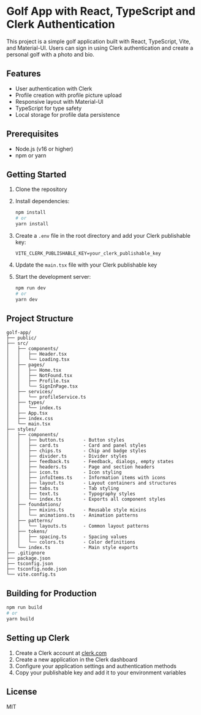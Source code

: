 # Golf App with React, TypeScript and Clerk Authentication

This project is a simple golf application built with React, TypeScript, Vite, and Material-UI. Users can sign in using Clerk authentication and create a personal golf with a photo and bio.

## Features

- User authentication with Clerk
- Profile creation with profile picture upload
- Responsive layout with Material-UI
- TypeScript for type safety
- Local storage for profile data persistence

## Prerequisites

- Node.js (v16 or higher)
- npm or yarn

## Getting Started

1. Clone the repository
2. Install dependencies:
   ```bash
   npm install
   # or
   yarn install
   ```
3. Create a `.env` file in the root directory and add your Clerk publishable key:
   ```
   VITE_CLERK_PUBLISHABLE_KEY=your_clerk_publishable_key
   ```
4. Update the `main.tsx` file with your Clerk publishable key

5. Start the development server:
   ```bash
   npm run dev
   # or
   yarn dev
   ```

## Project Structure

```
golf-app/
├── public/
├── src/
│   ├── components/
│   │   ├── Header.tsx
│   │   └── Loading.tsx
│   ├── pages/
│   │   ├── Home.tsx
│   │   ├── NotFound.tsx
│   │   ├── Profile.tsx
│   │   └── SignInPage.tsx
│   ├── services/
│   │   └── profileService.ts
│   ├── types/
│   │   └── index.ts
│   ├── App.tsx
│   ├── index.css
│   └── main.tsx
├── styles/
│   ├── components/
│   │   ├── button.ts       - Button styles
│   │   ├── card.ts         - Card and panel styles
│   │   ├── chips.ts        - Chip and badge styles
│   │   ├── divider.ts      - Divider styles
│   │   ├── feedback.ts     - Feedback, dialogs, empty states
│   │   ├── headers.ts      - Page and section headers
│   │   ├── icon.ts         - Icon styling
│   │   ├── infoItems.ts    - Information items with icons
│   │   ├── layout.ts       - Layout containers and structures
│   │   ├── tabs.ts         - Tab styling
│   │   ├── text.ts         - Typography styles
│   │   └── index.ts        - Exports all component styles
│   ├── foundations/
│   │   ├── mixins.ts       - Reusable style mixins
│   │   └── animations.ts   - Animation patterns
│   ├── patterns/
│   │   └── layouts.ts      - Common layout patterns
│   ├── tokens/
│   │   ├── spacing.ts      - Spacing values
│   │   └── colors.ts       - Color definitions
│   └── index.ts            - Main style exports
├── .gitignore
├── package.json
├── tsconfig.json
├── tsconfig.node.json
└── vite.config.ts
```

## Building for Production

```bash
npm run build
# or
yarn build
```

## Setting up Clerk

1. Create a Clerk account at [clerk.com](https://clerk.com)
2. Create a new application in the Clerk dashboard
3. Configure your application settings and authentication methods
4. Copy your publishable key and add it to your environment variables

## License

MIT
